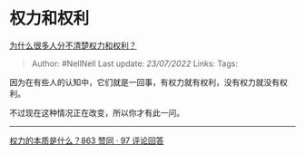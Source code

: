 # 权力和权利
[为什么很多人分不清楚权力和权利？](https://www.zhihu.com/question/340163847/answer/2586600878)

> Author: #NellNell 
> Last update: *23/07/2022* 
> Links: 
> Tags: 

因为在有些人的认知中，它们就是一回事，有权力就有权利，没有权力就没有权利。

不过现在这种情况正在改变，所以你才有此一问。

---

  

[权力的本质是什么？863 赞同 · 97 评论回答](https://www.zhihu.com/question/19667945/answer/2120044151)